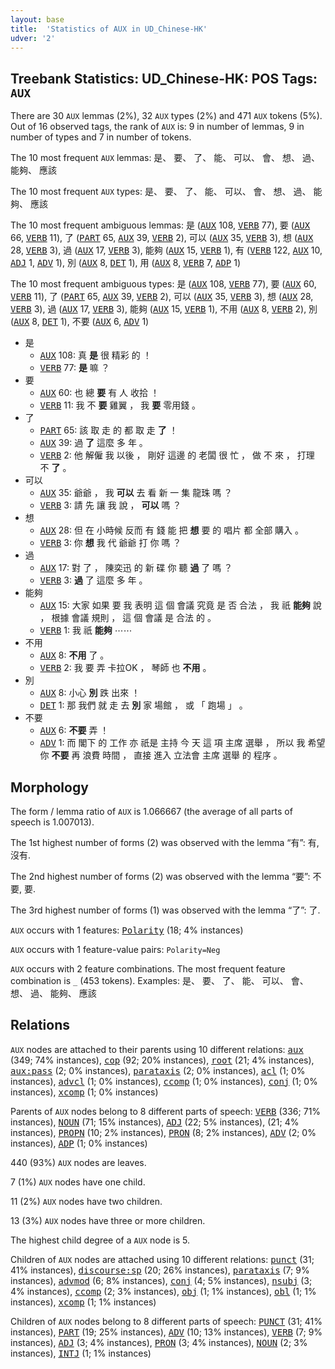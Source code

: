 ```yaml
---
layout: base
title:  'Statistics of AUX in UD_Chinese-HK'
udver: '2'
---
```


## Treebank Statistics: UD_Chinese-HK: POS Tags: `AUX`

There are 30 `AUX` lemmas (2%), 32 `AUX` types (2%) and 471 `AUX` tokens (5%).
Out of 16 observed tags, the rank of `AUX` is: 9 in number of lemmas, 9 in number of types and 7 in number of tokens.

The 10 most frequent `AUX` lemmas: 是、 要、 了、 能、 可以、 會、 想、 過、 能夠、 應該

The 10 most frequent `AUX` types:  是、 要、 了、 能、 可以、 會、 想、 過、 能夠、 應該

The 10 most frequent ambiguous lemmas: 是 (<tt><a href="zh_hk-pos-AUX.html">AUX</a></tt> 108, <tt><a href="zh_hk-pos-VERB.html">VERB</a></tt> 77), 要 (<tt><a href="zh_hk-pos-AUX.html">AUX</a></tt> 66, <tt><a href="zh_hk-pos-VERB.html">VERB</a></tt> 11), 了 (<tt><a href="zh_hk-pos-PART.html">PART</a></tt> 65, <tt><a href="zh_hk-pos-AUX.html">AUX</a></tt> 39, <tt><a href="zh_hk-pos-VERB.html">VERB</a></tt> 2), 可以 (<tt><a href="zh_hk-pos-AUX.html">AUX</a></tt> 35, <tt><a href="zh_hk-pos-VERB.html">VERB</a></tt> 3), 想 (<tt><a href="zh_hk-pos-AUX.html">AUX</a></tt> 28, <tt><a href="zh_hk-pos-VERB.html">VERB</a></tt> 3), 過 (<tt><a href="zh_hk-pos-AUX.html">AUX</a></tt> 17, <tt><a href="zh_hk-pos-VERB.html">VERB</a></tt> 3), 能夠 (<tt><a href="zh_hk-pos-AUX.html">AUX</a></tt> 15, <tt><a href="zh_hk-pos-VERB.html">VERB</a></tt> 1), 有 (<tt><a href="zh_hk-pos-VERB.html">VERB</a></tt> 122, <tt><a href="zh_hk-pos-AUX.html">AUX</a></tt> 10, <tt><a href="zh_hk-pos-ADJ.html">ADJ</a></tt> 1, <tt><a href="zh_hk-pos-ADV.html">ADV</a></tt> 1), 別 (<tt><a href="zh_hk-pos-AUX.html">AUX</a></tt> 8, <tt><a href="zh_hk-pos-DET.html">DET</a></tt> 1), 用 (<tt><a href="zh_hk-pos-AUX.html">AUX</a></tt> 8, <tt><a href="zh_hk-pos-VERB.html">VERB</a></tt> 7, <tt><a href="zh_hk-pos-ADP.html">ADP</a></tt> 1)

The 10 most frequent ambiguous types:  是 (<tt><a href="zh_hk-pos-AUX.html">AUX</a></tt> 108, <tt><a href="zh_hk-pos-VERB.html">VERB</a></tt> 77), 要 (<tt><a href="zh_hk-pos-AUX.html">AUX</a></tt> 60, <tt><a href="zh_hk-pos-VERB.html">VERB</a></tt> 11), 了 (<tt><a href="zh_hk-pos-PART.html">PART</a></tt> 65, <tt><a href="zh_hk-pos-AUX.html">AUX</a></tt> 39, <tt><a href="zh_hk-pos-VERB.html">VERB</a></tt> 2), 可以 (<tt><a href="zh_hk-pos-AUX.html">AUX</a></tt> 35, <tt><a href="zh_hk-pos-VERB.html">VERB</a></tt> 3), 想 (<tt><a href="zh_hk-pos-AUX.html">AUX</a></tt> 28, <tt><a href="zh_hk-pos-VERB.html">VERB</a></tt> 3), 過 (<tt><a href="zh_hk-pos-AUX.html">AUX</a></tt> 17, <tt><a href="zh_hk-pos-VERB.html">VERB</a></tt> 3), 能夠 (<tt><a href="zh_hk-pos-AUX.html">AUX</a></tt> 15, <tt><a href="zh_hk-pos-VERB.html">VERB</a></tt> 1), 不用 (<tt><a href="zh_hk-pos-AUX.html">AUX</a></tt> 8, <tt><a href="zh_hk-pos-VERB.html">VERB</a></tt> 2), 別 (<tt><a href="zh_hk-pos-AUX.html">AUX</a></tt> 8, <tt><a href="zh_hk-pos-DET.html">DET</a></tt> 1), 不要 (<tt><a href="zh_hk-pos-AUX.html">AUX</a></tt> 6, <tt><a href="zh_hk-pos-ADV.html">ADV</a></tt> 1)


* 是
  * <tt><a href="zh_hk-pos-AUX.html">AUX</a></tt> 108: 真 <b>是</b> 很 精彩 的 ！
  * <tt><a href="zh_hk-pos-VERB.html">VERB</a></tt> 77: <b>是</b> 嘛 ？
* 要
  * <tt><a href="zh_hk-pos-AUX.html">AUX</a></tt> 60: 也 總 <b>要</b> 有 人 收拾 ！
  * <tt><a href="zh_hk-pos-VERB.html">VERB</a></tt> 11: 我 不 <b>要</b> 雞翼 ， 我 <b>要</b> 零用錢 。
* 了
  * <tt><a href="zh_hk-pos-PART.html">PART</a></tt> 65: 該 取 走 的 都 取 走 <b>了</b> ！
  * <tt><a href="zh_hk-pos-AUX.html">AUX</a></tt> 39: 過 <b>了</b> 這麼 多 年 。
  * <tt><a href="zh_hk-pos-VERB.html">VERB</a></tt> 2: 他 解僱 我 以後 ， 剛好 這邊 的 老闆 很 忙 ， 做 不 來 ， 打理 不 <b>了</b> 。
* 可以
  * <tt><a href="zh_hk-pos-AUX.html">AUX</a></tt> 35: 爺爺 ， 我 <b>可以</b> 去 看 新 一 集 龍珠 嗎 ？
  * <tt><a href="zh_hk-pos-VERB.html">VERB</a></tt> 3: 請 先 讓 我 說 ， <b>可以</b> 嗎 ？
* 想
  * <tt><a href="zh_hk-pos-AUX.html">AUX</a></tt> 28: 但 在 小時候 反而 有 錢 能 把 <b>想</b> 要 的 唱片 都 全部 購入 。
  * <tt><a href="zh_hk-pos-VERB.html">VERB</a></tt> 3: 你 <b>想</b> 我 代 爺爺 打 你 嗎 ？
* 過
  * <tt><a href="zh_hk-pos-AUX.html">AUX</a></tt> 17: 對 了 ， 陳奕迅 的 新 碟 你 聽 <b>過</b> 了 嗎 ？
  * <tt><a href="zh_hk-pos-VERB.html">VERB</a></tt> 3: <b>過</b> 了 這麼 多 年 。
* 能夠
  * <tt><a href="zh_hk-pos-AUX.html">AUX</a></tt> 15: 大家 如果 要 我 表明 這 個 會議 究竟 是 否 合法 ， 我 祇 <b>能夠</b> 說 ， 根據 會議 規則 ， 這 個 會議 是 合法 的 。
  * <tt><a href="zh_hk-pos-VERB.html">VERB</a></tt> 1: 我 祇 <b>能夠</b> ⋯⋯
* 不用
  * <tt><a href="zh_hk-pos-AUX.html">AUX</a></tt> 8: <b>不用</b> 了 。
  * <tt><a href="zh_hk-pos-VERB.html">VERB</a></tt> 2: 我 要 弄 卡拉OK ， 琴師 也 <b>不用</b> 。
* 別
  * <tt><a href="zh_hk-pos-AUX.html">AUX</a></tt> 8: 小心 <b>別</b> 跌 出來 ！
  * <tt><a href="zh_hk-pos-DET.html">DET</a></tt> 1: 那 我們 就 走 去 <b>別</b> 家 場館 ， 或 「 跑場 」 。
* 不要
  * <tt><a href="zh_hk-pos-AUX.html">AUX</a></tt> 6: <b>不要</b> 弄 ！
  * <tt><a href="zh_hk-pos-ADV.html">ADV</a></tt> 1: 而 閣下 的 工作 亦 祇是 主持 今 天 這 項 主席 選舉 ， 所以 我 希望 你 <b>不要</b> 再 浪費 時間 ， 直接 進入 立法會 主席 選舉 的 程序 。

## Morphology

The form / lemma ratio of `AUX` is 1.066667 (the average of all parts of speech is 1.007013).

The 1st highest number of forms (2) was observed with the lemma “有”: 有, 沒有.

The 2nd highest number of forms (2) was observed with the lemma “要”: 不要, 要.

The 3rd highest number of forms (1) was observed with the lemma “了”: 了.

`AUX` occurs with 1 features: <tt><a href="zh_hk-feat-Polarity.html">Polarity</a></tt> (18; 4% instances)

`AUX` occurs with 1 feature-value pairs: `Polarity=Neg`

`AUX` occurs with 2 feature combinations.
The most frequent feature combination is `_` (453 tokens).
Examples: 是、 要、 了、 能、 可以、 會、 想、 過、 能夠、 應該


## Relations

`AUX` nodes are attached to their parents using 10 different relations: <tt><a href="zh_hk-dep-aux.html">aux</a></tt> (349; 74% instances), <tt><a href="zh_hk-dep-cop.html">cop</a></tt> (92; 20% instances), <tt><a href="zh_hk-dep-root.html">root</a></tt> (21; 4% instances), <tt><a href="zh_hk-dep-aux-pass.html">aux:pass</a></tt> (2; 0% instances), <tt><a href="zh_hk-dep-parataxis.html">parataxis</a></tt> (2; 0% instances), <tt><a href="zh_hk-dep-acl.html">acl</a></tt> (1; 0% instances), <tt><a href="zh_hk-dep-advcl.html">advcl</a></tt> (1; 0% instances), <tt><a href="zh_hk-dep-ccomp.html">ccomp</a></tt> (1; 0% instances), <tt><a href="zh_hk-dep-conj.html">conj</a></tt> (1; 0% instances), <tt><a href="zh_hk-dep-xcomp.html">xcomp</a></tt> (1; 0% instances)

Parents of `AUX` nodes belong to 8 different parts of speech: <tt><a href="zh_hk-pos-VERB.html">VERB</a></tt> (336; 71% instances), <tt><a href="zh_hk-pos-NOUN.html">NOUN</a></tt> (71; 15% instances), <tt><a href="zh_hk-pos-ADJ.html">ADJ</a></tt> (22; 5% instances),  (21; 4% instances), <tt><a href="zh_hk-pos-PROPN.html">PROPN</a></tt> (10; 2% instances), <tt><a href="zh_hk-pos-PRON.html">PRON</a></tt> (8; 2% instances), <tt><a href="zh_hk-pos-ADV.html">ADV</a></tt> (2; 0% instances), <tt><a href="zh_hk-pos-ADP.html">ADP</a></tt> (1; 0% instances)

440 (93%) `AUX` nodes are leaves.

7 (1%) `AUX` nodes have one child.

11 (2%) `AUX` nodes have two children.

13 (3%) `AUX` nodes have three or more children.

The highest child degree of a `AUX` node is 5.

Children of `AUX` nodes are attached using 10 different relations: <tt><a href="zh_hk-dep-punct.html">punct</a></tt> (31; 41% instances), <tt><a href="zh_hk-dep-discourse-sp.html">discourse:sp</a></tt> (20; 26% instances), <tt><a href="zh_hk-dep-parataxis.html">parataxis</a></tt> (7; 9% instances), <tt><a href="zh_hk-dep-advmod.html">advmod</a></tt> (6; 8% instances), <tt><a href="zh_hk-dep-conj.html">conj</a></tt> (4; 5% instances), <tt><a href="zh_hk-dep-nsubj.html">nsubj</a></tt> (3; 4% instances), <tt><a href="zh_hk-dep-ccomp.html">ccomp</a></tt> (2; 3% instances), <tt><a href="zh_hk-dep-obj.html">obj</a></tt> (1; 1% instances), <tt><a href="zh_hk-dep-obl.html">obl</a></tt> (1; 1% instances), <tt><a href="zh_hk-dep-xcomp.html">xcomp</a></tt> (1; 1% instances)

Children of `AUX` nodes belong to 8 different parts of speech: <tt><a href="zh_hk-pos-PUNCT.html">PUNCT</a></tt> (31; 41% instances), <tt><a href="zh_hk-pos-PART.html">PART</a></tt> (19; 25% instances), <tt><a href="zh_hk-pos-ADV.html">ADV</a></tt> (10; 13% instances), <tt><a href="zh_hk-pos-VERB.html">VERB</a></tt> (7; 9% instances), <tt><a href="zh_hk-pos-ADJ.html">ADJ</a></tt> (3; 4% instances), <tt><a href="zh_hk-pos-PRON.html">PRON</a></tt> (3; 4% instances), <tt><a href="zh_hk-pos-NOUN.html">NOUN</a></tt> (2; 3% instances), <tt><a href="zh_hk-pos-INTJ.html">INTJ</a></tt> (1; 1% instances)

